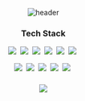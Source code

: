 <p align="center">
  <img src="https://capsule-render.vercel.app/api?type=slice&color=auto&height=300&section=header&text=TAEYANG&fontSize=90" alt="header"/>
</p>

<!--<h3 align="center"> Junior Data Analyst </h>-->

<h3 align="center"> Tech Stack </h3> 

<p align="center">
<img src="https://img.shields.io/badge/Python-3766AB?style=flat-square&logo=Python&logoColor=white"/></a>&nbsp 
<img src="https://img.shields.io/badge/pandas-150458?style=flat-square&logo=pandas&logoColor=white"/></a>&nbsp 
<img src="https://img.shields.io/badge/NumPy-013243?style=flat-square&logo=NumPy&logoColor=white"/></a>&nbsp 
<img src="https://img.shields.io/badge/PyTorch-EE4C2C?style=flat-square&logo=PyTorch&logoColor=white"/></a>&nbsp 
<img src="https://img.shields.io/badge/TensorFlow-FF6F00?style=flat-square&logo=TensorFlow&logoColor=white"/></a>&nbsp
<img src="https://img.shields.io/badge/MySQL-4479A1?style=flat-square&logo=MySQL&logoColor=white"/></a>&nbsp 

<p align="center"> 
<img src="https://img.shields.io/badge/scikit-learn-F7931E?style=flat-square&logo=scikit-learn&logoColor=white"/></a>&nbsp 
<img src="https://img.shields.io/badge/Streamlit-FF4B4B?style=flat-square&logo=Streamlit&logoColor=white"/></a>&nbsp 
<img src="https://img.shields.io/badge/Tableau-E97627?style=flat-square&logo=Tableau&logoColor=white"/></a>&nbsp 
<img src="https://img.shields.io/badge/Figma-F24E1E?style=flat-square&logo=Figma&logoColor=white"/></a>&nbsp 
<img src="https://img.shields.io/badge/Jupyter-F37626?style=flat-square&logo=Jupyter&logoColor=white"/></a>&nbsp </p> 


<!--<h3 align="center"> About Me </h3> 
<p align="center">
  <a href="노션주소">
    <img 
        src="http://img.shields.io/badge/Notion-000000?style=flat&logo=Notion&link=노션주소"
        style="height : auto; margin-left : 10px; margin-right : 10px;"/>
  </a></p> -->
<h3 align="center"> <img src="https://ghchart.rshah.org/219138/taeyang1224"/> </h3>
